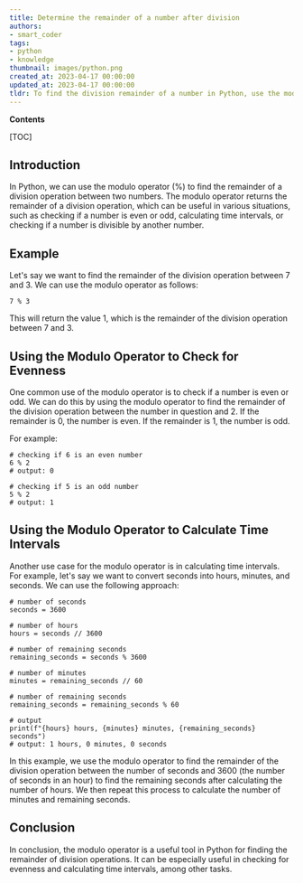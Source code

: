 ```yaml
---
title: Determine the remainder of a number after division
authors:
- smart_coder
tags:
- python
- knowledge
thumbnail: images/python.png
created_at: 2023-04-17 00:00:00
updated_at: 2023-04-17 00:00:00
tldr: To find the division remainder of a number in Python, use the modulus operator (%).
---
```


**Contents**

[TOC]

## Introduction

In Python, we can use the modulo operator (%) to find the remainder of a division operation between two numbers. The modulo operator returns the remainder of a division operation, which can be useful in various situations, such as checking if a number is even or odd, calculating time intervals, or checking if a number is divisible by another number.

## Example

Let's say we want to find the remainder of the division operation between 7 and 3. We can use the modulo operator as follows:

```
7 % 3
```

This will return the value 1, which is the remainder of the division operation between 7 and 3.

## Using the Modulo Operator to Check for Evenness

One common use of the modulo operator is to check if a number is even or odd. We can do this by using the modulo operator to find the remainder of the division operation between the number in question and 2. If the remainder is 0, the number is even. If the remainder is 1, the number is odd.

For example:

```
# checking if 6 is an even number
6 % 2
# output: 0

# checking if 5 is an odd number
5 % 2
# output: 1
```

## Using the Modulo Operator to Calculate Time Intervals

Another use case for the modulo operator is in calculating time intervals. For example, let's say we want to convert seconds into hours, minutes, and seconds. We can use the following approach:

```
# number of seconds
seconds = 3600

# number of hours
hours = seconds // 3600

# number of remaining seconds
remaining_seconds = seconds % 3600

# number of minutes
minutes = remaining_seconds // 60

# number of remaining seconds
remaining_seconds = remaining_seconds % 60

# output
print(f"{hours} hours, {minutes} minutes, {remaining_seconds} seconds")
# output: 1 hours, 0 minutes, 0 seconds
```

In this example, we use the modulo operator to find the remainder of the division operation between the number of seconds and 3600 (the number of seconds in an hour) to find the remaining seconds after calculating the number of hours. We then repeat this process to calculate the number of minutes and remaining seconds.

## Conclusion

In conclusion, the modulo operator is a useful tool in Python for finding the remainder of division operations. It can be especially useful in checking for evenness and calculating time intervals, among other tasks.
